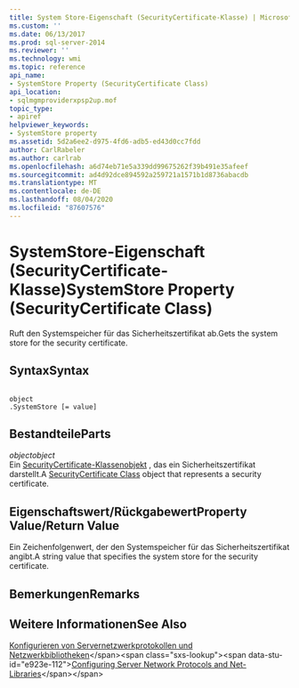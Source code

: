 ```yaml
---
title: System Store-Eigenschaft (SecurityCertificate-Klasse) | Microsoft-Dokumentation
ms.custom: ''
ms.date: 06/13/2017
ms.prod: sql-server-2014
ms.reviewer: ''
ms.technology: wmi
ms.topic: reference
api_name:
- SystemStore Property (SecurityCertificate Class)
api_location:
- sqlmgmproviderxpsp2up.mof
topic_type:
- apiref
helpviewer_keywords:
- SystemStore property
ms.assetid: 5d2a6ee2-d975-4fd6-adb5-ed43d0cc7fdd
author: CarlRabeler
ms.author: carlrab
ms.openlocfilehash: a6d74eb71e5a339dd99675262f39b491e35afeef
ms.sourcegitcommit: ad4d92dce894592a259721a1571b1d8736abacdb
ms.translationtype: MT
ms.contentlocale: de-DE
ms.lasthandoff: 08/04/2020
ms.locfileid: "87607576"
---
```

# <a name="systemstore-property-securitycertificate-class"></a><span data-ttu-id="e923e-102">SystemStore-Eigenschaft (SecurityCertificate-Klasse)</span><span class="sxs-lookup"><span data-stu-id="e923e-102">SystemStore Property (SecurityCertificate Class)</span></span>
  <span data-ttu-id="e923e-103">Ruft den Systemspeicher für das Sicherheitszertifikat ab.</span><span class="sxs-lookup"><span data-stu-id="e923e-103">Gets the system store for the security certificate.</span></span>  
  
## <a name="syntax"></a><span data-ttu-id="e923e-104">Syntax</span><span class="sxs-lookup"><span data-stu-id="e923e-104">Syntax</span></span>  
  
```  
  
object  
.SystemStore [= value]  
```  
  
## <a name="parts"></a><span data-ttu-id="e923e-105">Bestandteile</span><span class="sxs-lookup"><span data-stu-id="e923e-105">Parts</span></span>  
 <span data-ttu-id="e923e-106">*object*</span><span class="sxs-lookup"><span data-stu-id="e923e-106">*object*</span></span>  
 <span data-ttu-id="e923e-107">Ein [SecurityCertificate-Klassenobjekt](securitycertificate-class.md) , das ein Sicherheitszertifikat darstellt.</span><span class="sxs-lookup"><span data-stu-id="e923e-107">A [SecurityCertificate Class](securitycertificate-class.md) object that represents a security certificate.</span></span>  
  
## <a name="property-valuereturn-value"></a><span data-ttu-id="e923e-108">Eigenschaftswert/Rückgabewert</span><span class="sxs-lookup"><span data-stu-id="e923e-108">Property Value/Return Value</span></span>  
 <span data-ttu-id="e923e-109">Ein Zeichenfolgenwert, der den Systemspeicher für das Sicherheitszertifikat angibt.</span><span class="sxs-lookup"><span data-stu-id="e923e-109">A string value that specifies the system store for the security certificate.</span></span>  
  
## <a name="remarks"></a><span data-ttu-id="e923e-110">Bemerkungen</span><span class="sxs-lookup"><span data-stu-id="e923e-110">Remarks</span></span>  
  
## <a name="see-also"></a><span data-ttu-id="e923e-111">Weitere Informationen</span><span class="sxs-lookup"><span data-stu-id="e923e-111">See Also</span></span>  
 <span data-ttu-id="e923e-112">[Konfigurieren von Servernetzwerkprotokollen und Netzwerkbibliotheken](https://msdn.microsoft.com/library/ms177485\(v=sql.100\).aspx)</span><span class="sxs-lookup"><span data-stu-id="e923e-112">[Configuring Server Network Protocols and Net-Libraries](https://msdn.microsoft.com/library/ms177485\(v=sql.100\).aspx)</span></span>  
  
  
